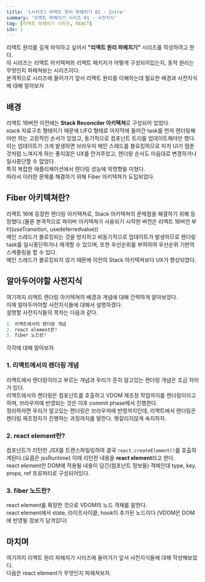 ```yaml
---
title: '[시리즈] 리액트 원리 파헤치기 01 - Intro'
summary: '리액트 파헤치기 시리즈 01 - 사전지식'
tag: [리액트 파헤치기 시리즈, REACT]
idx: 1
---
```


리액트 원리를 깊게 파악하고 싶어서 **"리액트 원리 파헤치기"** 시리즈를 작성하려고 한다.  
이 시리즈는 리액트 아키텍쳐와 리액트 패키지가 어떻게 구성되어있는지, 동작 원리는 무엇인지 파헤쳐보는 시리즈이다.  
본격적으로 시리즈에 들어가기 앞서 리액트 원리를 이해하는데 필요한 배경과 사전지식에 대해 알아보자

## 배경

리액트 16버전 이전에는 **Stack Reconciler 아키텍쳐**로 구성되어 있었다.  
stack 자료구조 형태이기 때문에 LIFO 형태로 마지막에 들어간 task를 먼저 렌더링해야만 하는 고정적인 순서가 있었고, 동기적으로 컴포넌트 트리를 업데이트해야만 했다.  
이는 업데이트가 크게 발생하면 브라우저 메인 스레드를 블로킹하므로 마치 UI가 멈춘것처럼 느껴지게 하는 좋지않은 UX를 안겨주었고,
렌더링 순서도 마음대로 변경하거나 일시중단할 수 없었다.  
특히 복잡한 애플리케이션에서 렌더링 성능에 악영향을 미쳤다.  
따라서 이러한 문제를 해결하기 위해 Fiber 아키텍쳐가 도입되었다.

## Fiber 아키텍쳐란?

리액트 16에 등장한 렌더링 아키텍쳐로, Stack 아키텍쳐의 문제점을 해결하기 위해 등장했다.(물론 본격적으로 파이버 아키텍쳐가 사용되기 시작한 버전은 리액트 18버전 부터(useTransition, usedeferredvalue))  
메인 스레드가 블로킹되는 것을 방지하고 비동기적으로 업데이트가 발생하므로 렌더링 task를 일시중단하거나 재개할 수 있으며, 또한 우선순위를 부여하여 우선순위 기반의 스케줄링을 할 수 있다.  
메인 스레드가 블로킹되지 않기 때문에 이전의 Stack 아키텍쳐보다 UX가 향상되었다.

## 알아두어야할 사전지식

여기까지 리액트 렌더링 아키텍쳐의 배경과 개념에 대해 간략하게 알아보았다.  
이제 알아두어야할 사전지식들에 대해서 설명하겠다.  
설명할 사전지식들의 목차는 다음과 같다.

```javascript
1. 리액트에서의 렌더링 개념
2. react element란?
3. fiber 노드란?
```

각각에 대해 알아보자

### 1. 리액트에서의 렌더링 개념

리액트에서 렌더링이라고 부르는 개념과 우리가 흔히 알고있는 렌더링 개념은 조금 차이가 있다.  
리액트에서의 렌더링은 컴포넌트를 호출하고 VDOM 재조정 작업까지를 렌더링이라고 하며, 브라우저에 반영되는 것은 이후 commit phase에서 진행한다.  
정리하자면 우리가 알고있는 렌더링은 브라우저에 반영까지인데, 리액트에서 렌더링은 렌더링 재조정자가 진행하는 과정까지를 말한다. 헷갈리지않게 숙지하자.

### 2. react element란?

컴포넌트가 리턴한 JSX를 트랜스파일링하여 결국 `react.createElement()`를 호출하게된다.(요즘은 jsxRuntime) 이때 리턴한 내용을 **react element**라고 한다.  
react element란 DOM에 적용될 내용이 담긴(컴포넌트 정보들) 객체인데 type, key, props, ref 프로퍼티로 구성되어있다.

### 3. fiber 노드란?

react element를 확장한 것으로 VDOM의 노드 객체를 말한다.  
react element에서 state, 라이프사이클, hook이 추가된 노드이다.(VDOM은 DOM에 반영될 정보가 담겨있다)

## 마치며

여기까지 리액트 원리 파헤치기 시리즈에 들어가기 앞서 사전지식들에 대해 작성해보았다.  
다음은 react element가 무엇인지 파헤쳐보자.
